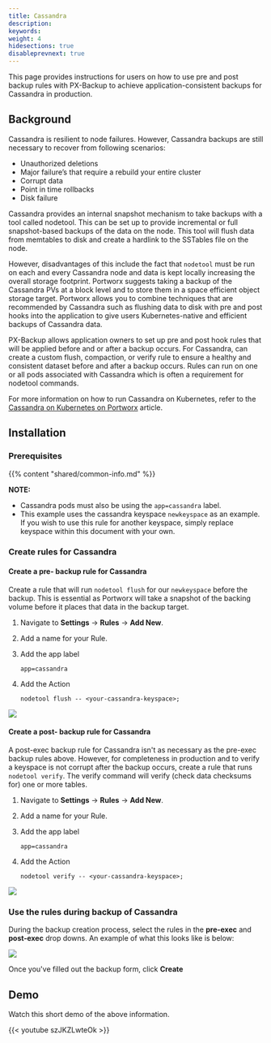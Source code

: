 ```yaml
---
title: Cassandra
description: 
keywords: 
weight: 4
hidesections: true
disableprevnext: true
---
```


This page provides instructions for users on how to use pre and post backup rules with PX-Backup to achieve application-consistent backups for Cassandra in production.

## Background

Cassandra is resilient to node failures. However, Cassandra backups are still necessary to recover from following scenarios:

* Unauthorized deletions
* Major failure’s that require a rebuild your entire cluster
* Corrupt data
* Point in time rollbacks
* Disk failure

Cassandra provides an internal snapshot mechanism to take backups with a tool called nodetool. This can be set up to provide incremental or full snapshot-based backups of the data on the node. This tool will flush data from memtables to disk and create a hardlink to the SSTables file on the node.

However, disadvantages of this include the fact that `nodetool` must be run on each and every Cassandra node and data is kept locally increasing the overall storage footprint.  Portworx suggests taking a backup of the Cassandra PVs at a block level and to store them in a space efficient object storage target. Portworx allows you to combine techniques that are recommended by Cassandra such as flushing data to disk with pre and post hooks into the application to give users Kubernetes-native and efficient backups of Cassandra data.

PX-Backup allows application owners to set up pre and post hook rules that will be applied before and or after a backup occurs. For Cassandra, can create a custom flush, compaction, or verify rule to ensure a healthy and consistent dataset before and after a backup occurs. Rules can run on one or all pods associated with Cassandra which is often a requirement for nodetool commands. 

For more information on how to run Cassandra on Kubernetes, refer to the [Cassandra on Kubernetes on Portworx](https://docs.portworx.com/portworx-install-with-kubernetes/application-install-with-kubernetes/cassandra/) article.

## Installation

### Prerequisites

{{% content "shared/common-info.md" %}}

**NOTE:**

* Cassandra pods must also be using the `app=cassandra` label.
* This example uses the cassandra keyspace `newkeyspace` as an example. If you wish to use this rule for another keyspace, simply replace keyspace within this document with your own.

### Create rules for Cassandra

#### Create a pre- backup rule for Cassandra

Create a rule that will run `nodetool flush` for our `newkeyspace` before the backup. This is essential as Portworx will take a snapshot of the backing volume before it places that data in the backup target.

1. Navigate to **Settings** → **Rules** → **Add New**.
2. Add a name for your Rule.
3. Add the app label
	```text
	app=cassandra
	```

4. Add the Action

	```text
	nodetool flush -- <your-cassandra-keyspace>;
	```

 ![](/img/cassandra-pre-rule.png)

#### Create a post- backup rule for Cassandra

A post-exec backup rule for Cassandra isn't as necessary as the pre-exec backup rules above. However, for completeness in production and to verify a keyspace is not corrupt after the backup occurs, create a rule that runs `nodetool verify`. The verify command will verify (check data checksums for) one or more tables.

1. Navigate to **Settings** → **Rules** → **Add New**.
2. Add a name for your Rule.
3. Add the app label

	```text
	app=cassandra
	```

4. Add the Action

	```text
	nodetool verify -- <your-cassandra-keyspace>;
	```

 ![](/img/cassandra-post-rule.png)

### Use the rules during backup of Cassandra

During the backup creation process, select the rules in the **pre-exec** and **post-exec** drop downs. An example of what this looks like is below:

 ![](/img/cassandra-use-rules.png)

Once you've filled out the backup form, click **Create**

## Demo

Watch this short demo of the above information.

{{< youtube  szJKZLwteOk >}}
